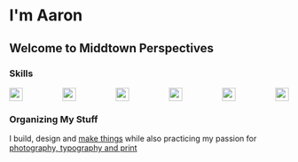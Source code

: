 # I'm Aaron

## Welcome to Middtown Perspectives

### Skills
<div style="display:flex; justify-content:space-between; flex-direction:row;">
<img height="24px" width="24px" src="https://cdn.jsdelivr.net/gh/devicons/devicon/icons/html5/html5-original.svg" />
<img height="24px" width="24px" src="https://cdn.jsdelivr.net/gh/devicons/devicon/icons/css3/css3-original.svg" />
<img height="24px" width="24px" src="https://cdn.jsdelivr.net/gh/devicons/devicon/icons/sass/sass-original.svg" />
<img height="24px" width="24px" src="https://cdn.jsdelivr.net/gh/devicons/devicon/icons/javascript/javascript-original.svg" /> 
<img height="24px" width="24px" src="https://cdn.jsdelivr.net/gh/devicons/devicon/icons/typescript/typescript-original.svg" />
<img height="24px" width="24px" src="https://cdn.jsdelivr.net/gh/devicons/devicon/icons/react/react-original.svg" />
<!-- <img height="24px" width="24px" src="https://cdn.jsdelivr.net/gh/devicons/devicon/icons/tailwindcss/tailwindcss-plain.svg" />
<img height="24px" width="24px" src="https://cdn.jsdelivr.net/gh/devicons/devicon/icons/git/git-original.svg" />
<img height="24px" width="24px" src="https://cdn.jsdelivr.net/gh/devicons/devicon/icons/vscode/vscode-original.svg" />
<img height="24px" width="24px" src="https://cdn.jsdelivr.net/gh/devicons/devicon/icons/storybook/storybook-original.svg" />
<img height="24px" width="24px" src="https://cdn.jsdelivr.net/gh/devicons/devicon/icons/figma/figma-original.svg" />
<img height="24px" width="24px" src="https://cdn.jsdelivr.net/gh/devicons/devicon/icons/xd/xd-plain.svg" />
<img height="24px" width="24px" src="https://cdn.jsdelivr.net/gh/devicons/devicon/icons/markdown/markdown-original.svg" />
<img height="24px" width="24px" src="https://cdn.jsdelivr.net/gh/devicons/devicon/icons/wordpress/wordpress-plain.svg" />
<img height="24px" width="24px" src="https://cdn.jsdelivr.net/gh/devicons/devicon/icons/nodejs/nodejs-original.svg" />
<img height="24px" width="24px" src="https://cdn.jsdelivr.net/gh/devicons/devicon/icons/d3js/d3js-original.svg" /> -->
</div>

### Organizing My Stuff

I build, design and [make things](https://www.aaronmiddleton.co) while also practicing my passion for [photography, typography and print](https://www.middtownperspectives.com)
